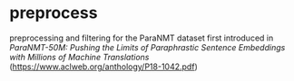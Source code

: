 # preprocess
preprocessing and filtering for the ParaNMT dataset first introduced in *ParaNMT-50M: Pushing the Limits of Paraphrastic Sentence Embeddings with Millions of Machine Translations* (https://www.aclweb.org/anthology/P18-1042.pdf)
